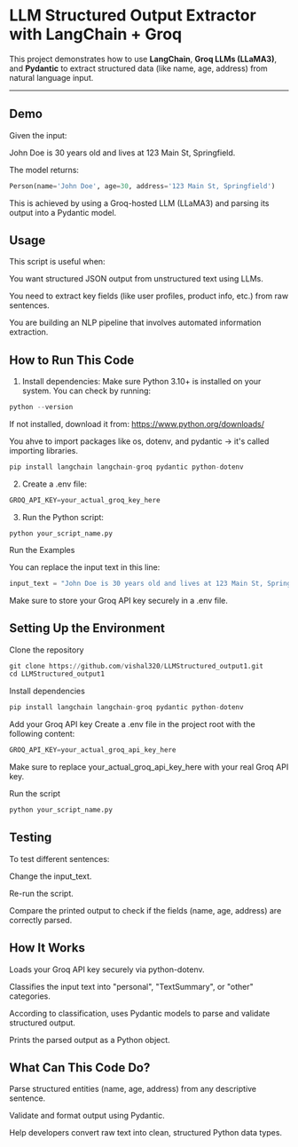 #  LLM Structured Output Extractor with LangChain + Groq

This project demonstrates how to use **LangChain**, **Groq LLMs (LLaMA3)**, and **Pydantic** to extract structured data (like name, age, address) from natural language input.

---

## Demo

Given the input:

John Doe is 30 years old and lives at 123 Main St, Springfield.

The model returns:

```python
Person(name='John Doe', age=30, address='123 Main St, Springfield')
```
This is achieved by using a Groq-hosted LLM (LLaMA3) and parsing its output into a Pydantic model.

## Usage
This script is useful when:

You want structured JSON output from unstructured text using LLMs.

You need to extract key fields (like user profiles, product info, etc.) from raw sentences.

You are building an NLP pipeline that involves automated information extraction.

## How to Run This Code
1. Install dependencies:
   Make sure Python 3.10+ is installed on your system.
You can check by running:
```python
python --version
```
If not installed, download it from: https://www.python.org/downloads/

You ahve to import packages like os, dotenv, and pydantic → it's called importing libraries.
```python
pip install langchain langchain-groq pydantic python-dotenv
```
 
2. Create a .env file:
```python
GROQ_API_KEY=your_actual_groq_key_here
```
3. Run the Python script:
```pyhton
python your_script_name.py
```

Run the Examples

You can replace the input text in this line:
```python
input_text = "John Doe is 30 years old and lives at 123 Main St, Springfield."
```
Make sure to store your Groq API key securely in a .env file. 

## Setting Up the Environment
Clone the repository
```python
git clone https://github.com/vishal320/LLMStructured_output1.git
cd LLMStructured_output1
```
Install dependencies
```python
pip install langchain langchain-groq pydantic python-dotenv
```
Add your Groq API key
Create a .env file in the project root with the following content:
```python
GROQ_API_KEY=your_actual_groq_api_key_here
```
Make sure to replace your_actual_groq_api_key_here with your real Groq API key.

Run the script
```python
python your_script_name.py
```

## Testing
To test different sentences:

Change the input_text.

Re-run the script.

Compare the printed output to check if the fields (name, age, address) are correctly parsed.

## How It Works
Loads your Groq API key securely via python-dotenv.

Classifies the input text into "personal", "TextSummary", or "other" categories.

According to classification, uses Pydantic models to parse and validate structured output.

Prints the parsed output as a Python object.

## What Can This Code Do?
Parse structured entities (name, age, address) from any descriptive sentence.

Validate and format output using Pydantic.

Help developers convert raw text into clean, structured Python data types.




